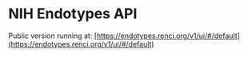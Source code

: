 # NIH Endotypes API

Public version running at: [https://endotypes.renci.org/v1/ui/#/default](https://endotypes.renci.org/v1/ui/#/default)
